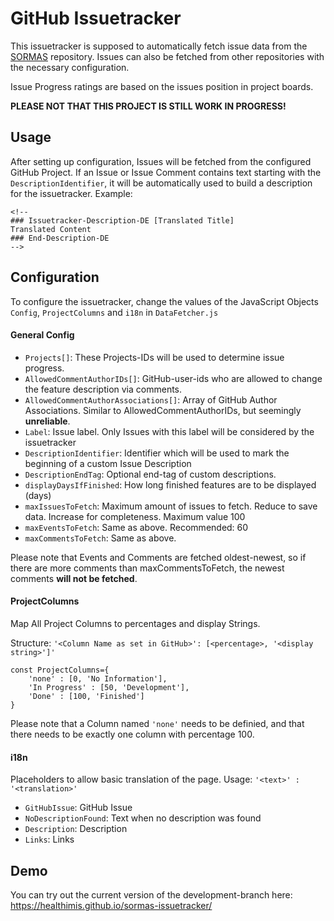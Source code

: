 # GitHub Issuetracker

This issuetracker is supposed to automatically fetch issue data from the [SORMAS](https://github.com/hzi-braunschweig/SORMAS-Project) repository.
Issues can also be fetched from other repositories with the necessary configuration.

Issue Progress ratings are based on the issues position in project boards.

**PLEASE NOT THAT THIS PROJECT IS STILL WORK IN PROGRESS!**

## Usage

After setting up configuration, Issues will be fetched from the configured GitHub Project.
If an Issue or Issue Comment contains text starting with the `DescriptionIdentifier`, it will be automatically used to build a description for the issuetracker.
Example:

```
<!--
### Issuetracker-Description-DE [Translated Title]
Translated Content
### End-Description-DE
-->
```

## Configuration

To configure the issuetracker, change the values of the JavaScript Objects `Config`, `ProjectColumns` and `i18n` in `DataFetcher.js`

#### General Config

* `Projects[]`: These Projects-IDs will be used to determine issue progress.
* `AllowedCommentAuthorIDs[]`: GitHub-user-ids who are allowed to change the feature description via comments.
* `AllowedCommentAuthorAssociations[]`: Array of GitHub Author Associations. Similar to AllowedCommentAuthorIDs, but seemingly **unreliable**. 
* `Label`: Issue label. Only Issues with this label will be considered by the issuetracker
* `DescriptionIdentifier`: Identifier which will be used to mark the beginning of a custom Issue Description
* `DescriptionEndTag`: Optional end-tag of custom descriptions.
* `displayDaysIfFinished`: How long finished features are to be displayed (days)
* `maxIssuesToFetch`: Maximum amount of issues to fetch. Reduce to save data. Increase for completeness. Maximum value 100
* `maxEventsToFetch`: Same as above. Recommended: 60
* `maxCommentsToFetch`: Same as above.

Please note that Events and Comments are fetched oldest-newest, so if there are more comments than maxCommentsToFetch, the newest comments **will not be fetched**.

#### ProjectColumns

Map All Project Columns to percentages and display Strings.

Structure: `'<Column Name as set in GitHub>': [<percentage>, '<display string>']'`

```
const ProjectColumns={
    'none' : [0, 'No Information'],
    'In Progress' : [50, 'Development'],
    'Done' : [100, 'Finished']
}
```

Please note that a Column named `'none'` needs to be definied, and that there needs to be exactly one column with percentage 100.

#### i18n
Placeholders to allow basic translation of the page.
Usage: `'<text>' : '<translation>'`

* `GitHubIssue`: GitHub Issue
* `NoDescriptionFound`: Text when no description was found
* `Description`: Description
* `Links`: Links

## Demo

You can try out the current version of the development-branch here: https://healthimis.github.io/sormas-issuetracker/
